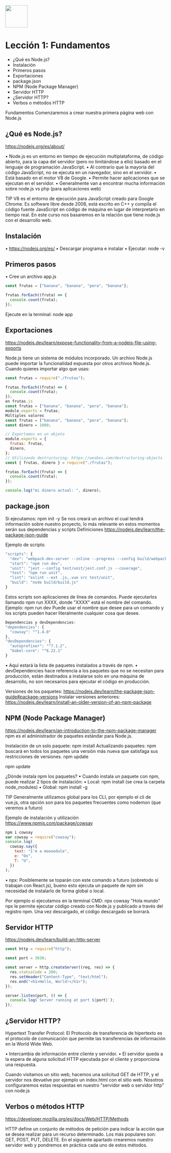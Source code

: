 <img  src='../logo.png' height='70px'>

# Lección 1: Fundamentos

* ¿Qué es Node.js?
* Instalación
* Primeros pasos
* Exportaciones
* package.json
* NPM (Node Package Manager)
* Servidor HTTP
* ¿Servidor HTTP?
* Verbos o métodos HTTP

Fundamentos
Comenzaremos a crear nuestra primera página web con Node.js

## ¿Qué es Node.js?
https://nodejs.org/es/about/

•	Node.js es un entorno en tiempo de ejecución multiplataforma, de código abierto, para la capa del servidor (pero no limitándose a ello) basado en el lenguaje de programación JavaScript.
•	Al contrario que la mayoría del código JavaScript, no se ejecuta en un navegador, sino en el servidor.
•	Está basado en el motor V8 de Google.
•	Permite hacer aplicaciones que se ejecutan en el servidor.
•	Generalmente van a encontrar mucha información sobre node.js vs php (para aplicaciones web)

TIP
V8 es el entorno de ejecución para JavaScript creado para Google Chrome. Es software libre desde 2008, está escrito en C++ y compila el código fuente JavaScript en código de máquina en lugar de interpretarlo en tiempo real.
En este curso nos basaremos en la relación que tiene node.js con el desarrollo web.

## Instalación
•	https://nodejs.org/es/
•	Descargar programa e instalar
•	Ejecutar:
node -v

## Primeros pasos
•	Cree un archivo app.js
```javascript
const frutas = ["banana", "banana", "pera", "banana"];

frutas.forEach((fruta) => {
  console.count(fruta);
});
```
Ejecute en la terminal:
node app

## Exportaciones
https://nodejs.dev/learn/expose-functionality-from-a-nodejs-file-using-exports

Node.js tiene un sistema de módulos incorporado. Un archivo Node.js puede importar la funcionalidad expuesta por otros archivos Node.js.
Cuando quieres importar algo que usas:
```javascript
const frutas = require("./frutas");

frutas.forEach((fruta) => {
  console.count(fruta);
});
en frutas.js
const frutas = ["banana", "banana", "pera", "banana"];
module.exports = frutas;
Múltiples valores
const frutas = ["banana", "banana", "pera", "banana"];
const dinero = 1000;

// Exportamos en un objeto
module.exports = {
  frutas: frutas,
  dinero,
};
// Utilizando destructuring: https://wesbos.com/destructuring-objects
const { frutas, dinero } = require("./frutas");

frutas.forEach((fruta) => {
  console.count(fruta);
});

console.log("mi dinero actual: ", dinero);
```

## package.json
Si ejecutamos:
npm init -y
Se nos creará un archivo el cual tendrá información sobre nuestro proyecto, lo más relevante en estos momentos serán sus dependencias y scripts
Definiciones https://nodejs.dev/learn/the-package-json-guide

Ejemplo de scripts:

```javascript
"scripts": {
  "dev": "webpack-dev-server --inline --progress --config build/webpack.dev.conf.js",
  "start": "npm run dev",
  "unit": "jest --config test/unit/jest.conf.js --coverage",
  "test": "npm run unit",
  "lint": "eslint --ext .js,.vue src test/unit",
  "build": "node build/build.js"
}
```

Estos scripts son aplicaciones de línea de comandos. Puede ejecutarlos llamando npm run XXXX, donde "XXXX" está el nombre del comando. Ejemplo: npm run dev
Puede usar el nombre que desee para un comando y los scripts pueden hacer literalmente cualquier cosa que desee.

```javascript
Dependencias y devDependencies:
"dependencies": {
  "cowsay": "^1.4.0"
},
"devDependencies": {
  "autoprefixer": "^7.1.2",
  "babel-core": "^6.22.1"
}
```
•	Aquí estará la lista de paquetes instalados a través de npm.
•	devDependencies hace referencia a los paquetes que no se necesitan para producción, están destinados a instalarse solo en una máquina de desarrollo, no son necesarios para ejecutar el código en producción.

Versiones de los paquetes: https://nodejs.dev/learn/the-package-json-guide#package-versions
Instalar versiones anteriores: https://nodejs.dev/learn/install-an-older-version-of-an-npm-package

## NPM (Node Package Manager)
https://nodejs.dev/learn/an-introduction-to-the-npm-package-manager npm es el administrador de paquetes estándar para Node.js.

Instalación de un solo paquete:
npm install <package-name>
Actualizando paquetes: npm buscará en todos los paquetes una versión más nueva que satisfaga sus restricciones de versiones.
npm update

<!-- Solo actualizá el paguete indicado -->
npm update <package-name>

¿Dónde instala npm los paquetes?
•	Cuando instala un paquete con npm, puede realizar 2 tipos de instalación:
•	Local: npm install <package-name> (se crea la carpeta node_modules)
•	Global: npm install -g <package-name>

TIP
Generalmente utilizamos global para los CLI, por ejemplo el cli de vue.js, otra opción son para los paquetes frecuentes como nodemon (que veremos a futuro)

Ejemplo de instalación y utilización https://www.npmjs.com/package/cowsay

```javascript
npm i cowsay
var cowsay = require("cowsay");
console.log(
  cowsay.say({
    text: "I'm a moooodule",
    e: "Oo",
    T: "U",
  })
);
```

•	npx: Posiblemente se toparán con este comando a futuro (sobretodo si trabajan con React.js), bueno esto ejecuta un paquete de npm sin necesidad de instalarlo de forma global o local.

Por ejemplo si ejecutamos en la terminal CMD:
npx cowsay "Hola mundo"
npx le permite ejecutar código creado con Node.js y publicado a través del registro npm. Una vez descargado, el código descargado se borrará.

## Servidor HTTP
https://nodejs.dev/learn/build-an-http-server

```javascript
const http = require("http");

const port = 3030;

const server = http.createServer((req, res) => {
  res.statusCode = 200;
  res.setHeader("Content-Type", "text/html");
  res.end("<h1>Hello, World!</h1>");
});

server.listen(port, () => {
  console.log(`Server running at port ${port}`);
});
```

## ¿Servidor HTTP?

Hypertext Transfer Protocol: El Protocolo de transferencia de hipertexto es el protocolo de comunicación que permite las transferencias de información en la World Wide Web.

•	Intercambia de información entre cliente y servidor.
•	El servidor queda a la espera de alguna solicitud HTTP ejecutada por el cliente y proporciona una respuesta.

Cuando visitamos un sitio web, hacemos una solicitud GET de HTTP, y el servidor nos devuelve por ejemplo un index.html con el sitio web.
Nosotros configuraremos estas respuestas en nuestro "servidor web o servidor http" con node.js

## Verbos o métodos HTTP
https://developer.mozilla.org/es/docs/Web/HTTP/Methods

HTTP define un conjunto de métodos de petición para indicar la acción que se desea realizar para un recurso determinado.
Los más populares son: GET, POST, PUT, DELETE.
En el siguiente apartado crearemos nuestro servidor web y pondremos en práctica cada uno de estos métodos.

